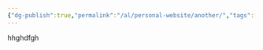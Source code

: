 ```yaml
---
{"dg-publish":true,"permalink":"/al/personal-website/another/","tags":["gardenEntry"],"noteIcon":""}
---
```


hhghdfgh